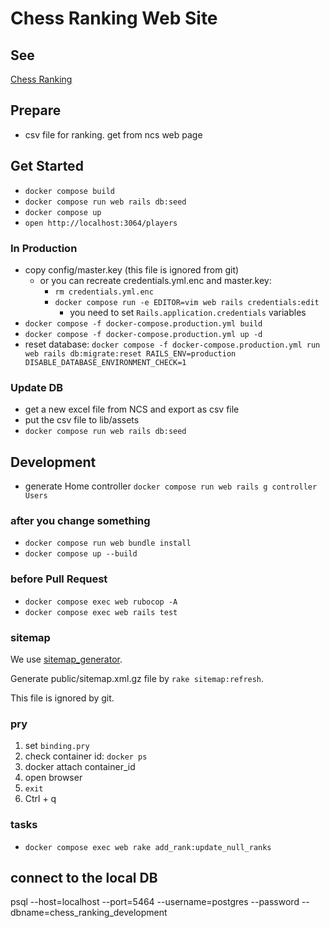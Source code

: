 # Chess Ranking Web Site

## See
[Chess Ranking](https://chess-ranking.stu345.com/players)

## Prepare
- csv file for ranking. get from ncs web page

## Get Started
- `docker compose build`
- `docker compose run web rails db:seed`
- `docker compose up`
- `open http://localhost:3064/players`

### In Production
- copy config/master.key (this file is ignored from git)
    - or you can recreate credentials.yml.enc and master.key: 
        - `rm credentials.yml.enc`
        - `docker compose run -e EDITOR=vim web rails credentials:edit`
            - you need to set `Rails.application.credentials` variables
- `docker compose -f docker-compose.production.yml build`
- `docker compose -f docker-compose.production.yml up -d`
- reset database: `docker compose -f docker-compose.production.yml run web rails db:migrate:reset RAILS_ENV=production DISABLE_DATABASE_ENVIRONMENT_CHECK=1`

### Update DB
- get a new excel file from NCS and export as csv file
- put the csv file to lib/assets
- `docker compose run web rails db:seed`

## Development
- generate Home controller `docker compose run web rails g controller Users`

### after you change something
- `docker compose run web bundle install`
- `docker compose up --build`

### before Pull Request
- `docker compose exec web rubocop -A`
- `docker compose exec web rails test`

### sitemap
We use [sitemap_generator](https://github.com/kjvarga/sitemap_generator#rails).

Generate public/sitemap.xml.gz file by `rake sitemap:refresh`.

This file is ignored by git.

### pry
1. set `binding.pry`
1. check container id: `docker ps`
1. docker attach container_id
1. open browser
1. `exit`
1. Ctrl + q

### tasks
- `docker compose exec web rake add_rank:update_null_ranks`

## connect to the local DB
psql --host=localhost --port=5464 --username=postgres --password --dbname=chess_ranking_development